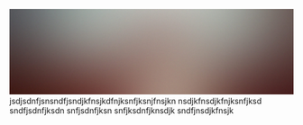 <a href="#" class="image featured"><img src="assets/images/pic08.jpg" alt="" /></a>
jsdjsdnfjsnsndfjsndjkfnsjkdfnjksnfjksnjfnsjkn
nsdjkfnsdjkfnjksnfjksd
sndfjsdnfjksdn
snfjsdnfjksn
snfjksdnfjknsdjk
sndfjnsdjkfnsjk